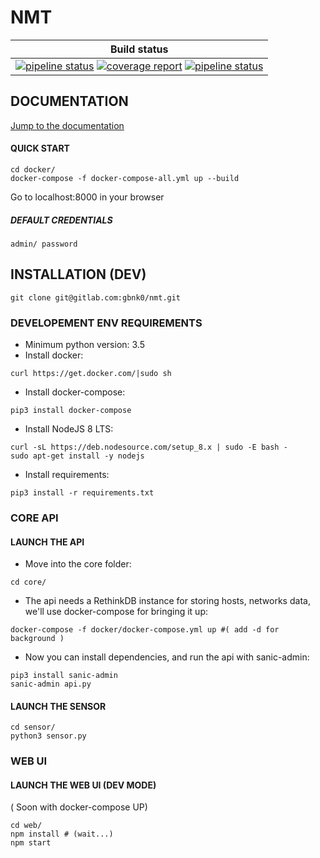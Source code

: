 
# NMT

| Build status    |
|------------|
| [![pipeline status](https://gitlab.com/gbnk0/nmt/badges/develop/pipeline.svg)](https://gitlab.com/gbnk0/nmt/commits/develop) [![coverage report](https://gitlab.com/gbnk0/nmt/badges/develop/coverage.svg)](https://gitlab.com/gbnk0/nmt/commits/develop) [![pipeline status](https://img.shields.io/badge/Python-3.5%2C%203.6-blue.svg)](https://gitlab.com/gbnk0/nmt/commits/develop)|

## DOCUMENTATION
[Jump to the documentation](https://gitlab.com/gbnk0/nmt/wikis/home)


#### QUICK START

```
cd docker/
docker-compose -f docker-compose-all.yml up --build
```

Go to localhost:8000 in your browser

##### DEFAULT CREDENTIALS
`admin/ password`


## INSTALLATION (DEV)
``` git clone git@gitlab.com:gbnk0/nmt.git ```
### DEVELOPEMENT ENV REQUIREMENTS
- Minimum python version: 3.5
- Install docker: 
```
curl https://get.docker.com/|sudo sh
```

- Install docker-compose: 
```
pip3 install docker-compose
```

- Install NodeJS 8 LTS:
```
curl -sL https://deb.nodesource.com/setup_8.x | sudo -E bash -
sudo apt-get install -y nodejs
```

- Install requirements:
```
pip3 install -r requirements.txt
```

### CORE API
#### LAUNCH THE API
- Move into the core folder:

```
cd core/
```

- The api needs a RethinkDB instance for storing hosts, networks data, we'll use docker-compose for bringing it up:

```
docker-compose -f docker/docker-compose.yml up #( add -d for background )

```

- Now you can install dependencies, and run the api with sanic-admin:

```
pip3 install sanic-admin
sanic-admin api.py
```


#### LAUNCH THE SENSOR
```
cd sensor/
python3 sensor.py
```


### WEB UI 
#### LAUNCH THE WEB UI (DEV MODE)
( Soon with docker-compose UP)

```
cd web/
npm install # (wait...)
npm start
```
